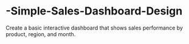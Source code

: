 # -Simple-Sales-Dashboard-Design
Create a basic interactive dashboard that shows sales performance by product, region, and month.
